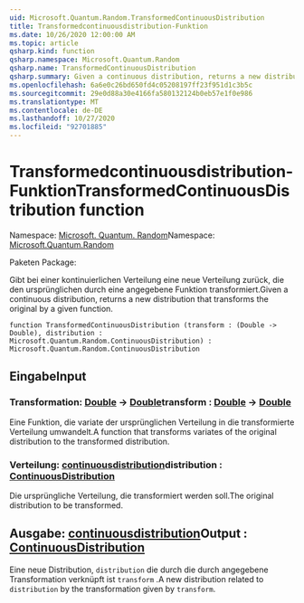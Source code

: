 ```yaml
---
uid: Microsoft.Quantum.Random.TransformedContinuousDistribution
title: Transformedcontinuousdistribution-Funktion
ms.date: 10/26/2020 12:00:00 AM
ms.topic: article
qsharp.kind: function
qsharp.namespace: Microsoft.Quantum.Random
qsharp.name: TransformedContinuousDistribution
qsharp.summary: Given a continuous distribution, returns a new distribution that transforms the original by a given function.
ms.openlocfilehash: 6a6e0c26bd650fd4c05208197ff23f951d1c3b5c
ms.sourcegitcommit: 29e0d88a30e4166fa580132124b0eb57e1f0e986
ms.translationtype: MT
ms.contentlocale: de-DE
ms.lasthandoff: 10/27/2020
ms.locfileid: "92701885"
---
```

# <a name="transformedcontinuousdistribution-function"></a><span data-ttu-id="83e68-102">Transformedcontinuousdistribution-Funktion</span><span class="sxs-lookup"><span data-stu-id="83e68-102">TransformedContinuousDistribution function</span></span>

<span data-ttu-id="83e68-103">Namespace: [Microsoft. Quantum. Random](xref:Microsoft.Quantum.Random)</span><span class="sxs-lookup"><span data-stu-id="83e68-103">Namespace: [Microsoft.Quantum.Random](xref:Microsoft.Quantum.Random)</span></span>

<span data-ttu-id="83e68-104">Paketen [](https://nuget.org/packages/)</span><span class="sxs-lookup"><span data-stu-id="83e68-104">Package: [](https://nuget.org/packages/)</span></span>


<span data-ttu-id="83e68-105">Gibt bei einer kontinuierlichen Verteilung eine neue Verteilung zurück, die den ursprünglichen durch eine angegebene Funktion transformiert.</span><span class="sxs-lookup"><span data-stu-id="83e68-105">Given a continuous distribution, returns a new distribution that transforms the original by a given function.</span></span>

```qsharp
function TransformedContinuousDistribution (transform : (Double -> Double), distribution : Microsoft.Quantum.Random.ContinuousDistribution) : Microsoft.Quantum.Random.ContinuousDistribution
```


## <a name="input"></a><span data-ttu-id="83e68-106">Eingabe</span><span class="sxs-lookup"><span data-stu-id="83e68-106">Input</span></span>

### <a name="transform--double---double"></a><span data-ttu-id="83e68-107">Transformation: [Double](xref:microsoft.quantum.lang-ref.double) -> [Double](xref:microsoft.quantum.lang-ref.double)</span><span class="sxs-lookup"><span data-stu-id="83e68-107">transform : [Double](xref:microsoft.quantum.lang-ref.double) -> [Double](xref:microsoft.quantum.lang-ref.double)</span></span>

<span data-ttu-id="83e68-108">Eine Funktion, die variate der ursprünglichen Verteilung in die transformierte Verteilung umwandelt.</span><span class="sxs-lookup"><span data-stu-id="83e68-108">A function that transforms variates of the original distribution to the transformed distribution.</span></span>


### <a name="distribution--continuousdistribution"></a><span data-ttu-id="83e68-109">Verteilung: [continuousdistribution](xref:Microsoft.Quantum.Random.ContinuousDistribution)</span><span class="sxs-lookup"><span data-stu-id="83e68-109">distribution : [ContinuousDistribution](xref:Microsoft.Quantum.Random.ContinuousDistribution)</span></span>

<span data-ttu-id="83e68-110">Die ursprüngliche Verteilung, die transformiert werden soll.</span><span class="sxs-lookup"><span data-stu-id="83e68-110">The original distribution to be transformed.</span></span>



## <a name="output--continuousdistribution"></a><span data-ttu-id="83e68-111">Ausgabe: [continuousdistribution](xref:Microsoft.Quantum.Random.ContinuousDistribution)</span><span class="sxs-lookup"><span data-stu-id="83e68-111">Output : [ContinuousDistribution](xref:Microsoft.Quantum.Random.ContinuousDistribution)</span></span>

<span data-ttu-id="83e68-112">Eine neue Distribution, `distribution` die durch die durch angegebene Transformation verknüpft ist `transform` .</span><span class="sxs-lookup"><span data-stu-id="83e68-112">A new distribution related to `distribution` by the transformation given by `transform`.</span></span>